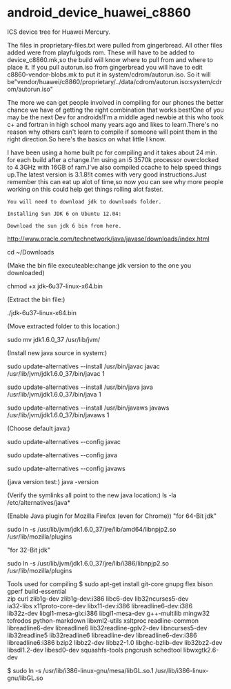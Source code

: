 android_device_huawei_c8860
===========================

ICS device tree for Huawei Mercury.

The files in proprietary-files.txt were pulled from gingerbread.
All other files added were from playfulgods rom.
These will have to be added to device_c8860.mk,so the build will know where to pull from and where to place it.
If you pull autorun.iso from gingerbread you will have to edit c8860-vendor-blobs.mk to put it in system/cdrom/autorun.iso. So it will be"vendor/huawei/c8860/proprietary/../data/cdrom/autorun.iso:system/cdrom/autorun.iso"

The more we can get people involved in compiling for our phones the better chance we have of getting the right combination that works best!One of you may be the next Dev for androids!I'm a middle aged newbie at this who took c+ and fortran in high school many years ago and likes to learn.There's no reason why others can't learn to compile if someone will point them in the right direction.So here's the basics on what little I know.

I have been using a home built pc for compiling and it takes about 24 min. for each build after a change.I'm using an i5 3570k processor overclocked to 4.3GHz with 16GB of ram.I've also compiled ccache to help speed things up.The latest version is 3.1.8!It comes with very good instructions.Just remember this can eat up alot of time,so now you can see why more people working on this could help get things rolling alot faster. 

    You will need to download jdk to downloads folder.

    Installing Sun JDK 6 on Ubuntu 12.04:

    Download the sun jdk 6 bin from here.
http://www.oracle.com/technetwork/java/javase/downloads/index.html

   cd ~/Downloads

(Make the bin file executeable:change jdk version to the one you downloaded)

   chmod +x jdk-6u37-linux-x64.bin

(Extract the bin file:)

   ./jdk-6u37-linux-x64.bin

(Move extracted folder to this location:)

   sudo mv jdk1.6.0_37 /usr/lib/jvm/

(Install new java source in system:)

   sudo update-alternatives --install /usr/bin/javac javac /usr/lib/jvm/jdk1.6.0_37/bin/javac 1

   sudo update-alternatives --install /usr/bin/java java /usr/lib/jvm/jdk1.6.0_37/bin/java 1

   sudo update-alternatives --install /usr/bin/javaws javaws /usr/lib/jvm/jdk1.6.0_37/bin/javaws 1

(Choose default java:)

   sudo update-alternatives --config javac

   sudo update-alternatives --config java

   sudo update-alternatives --config javaws

(java version test:)
   java -version

(Verify the symlinks all point to the new java location:)
   ls -la /etc/alternatives/java*

(Enable Java plugin for Mozilla Firefox (even for Chrome))
"for 64-Bit jdk"

   sudo ln -s /usr/lib/jvm/jdk1.6.0_37/jre/lib/amd64/libnpjp2.so /usr/lib/mozilla/plugins

"for 32-Bit jdk"

   sudo ln -s /usr/lib/jvm/jdk1.6.0_37/jre/lib/i386/libnpjp2.so /usr/lib/mozilla/plugins

Tools used for compiling
$ sudo apt-get install git-core gnupg flex bison gperf build-essential \
  zip curl zlib1g-dev zlib1g-dev:i386 libc6-dev lib32ncurses5-dev \
  ia32-libs x11proto-core-dev libx11-dev:i386 libreadline6-dev:i386 \
  lib32z-dev libgl1-mesa-glx:i386 libgl1-mesa-dev g++-multilib mingw32 \
  tofrodos python-markdown libxml2-utils xsltproc readline-common \
  libreadline6-dev libreadline6 lib32readline-gplv2-dev libncurses5-dev \
  lib32readline5 lib32readline6 libreadline-dev libreadline6-dev:i386 \
  libreadline6:i386 bzip2 libbz2-dev libbz2-1.0 libghc-bzlib-dev lib32bz2-dev \
  libsdl1.2-dev libesd0-dev squashfs-tools pngcrush schedtool libwxgtk2.6-dev

$ sudo ln -s /usr/lib/i386-linux-gnu/mesa/libGL.so.1 /usr/lib/i386-linux-gnu/libGL.so


